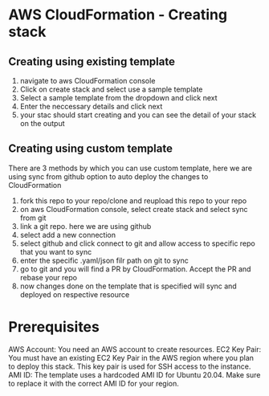 # AWS CloudFormation - Creating stack
## Creating using existing template
1. navigate to aws CloudFormation console
2. Click on create stack and select use a sample template
3. Select a sample template from the dropdown and click next
4. Enter the neccessary details and click next
5. your stac should start creating and you can see the detail of your stack on the output

## Creating using custom template
There are 3 methods by which you can use custom template, here we are using sync from github option to auto deploy the changes to CloudFormation
1. fork this repo to your repo/clone and reupload this repo to your repo
2. on aws CloudFormation console, select create stack and select sync from git
3. link a git repo. here we are using github
4. select add a new connection
5. select github and click connect to git and allow access to specific repo that you want to sync
6. enter the specific .yaml/json filr path on git to sync
6. go to git and you will find a PR by CloudFormation. Accept the PR and rebase your repo
7. now changes done on the template that is specified will sync and deployed on respective resource

# Prerequisites
AWS Account: You need an AWS account to create resources.
EC2 Key Pair: You must have an existing EC2 Key Pair in the AWS region where you plan to deploy this stack. This key pair is used for SSH access to the instance.
AMI ID: The template uses a hardcoded AMI ID for Ubuntu 20.04. Make sure to replace it with the correct AMI ID for your region.
